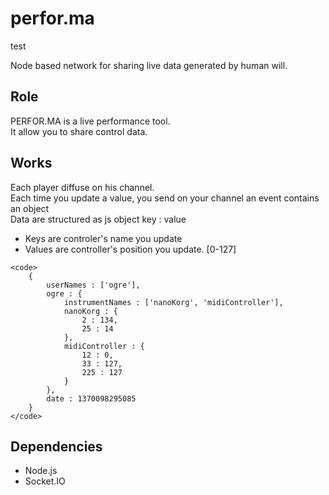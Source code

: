 perfor.ma
=========
test
<p>
	Node based network for sharing live data generated by human will.
</p>

<h2>Role</h2>
<p>
	PERFOR.MA is a live performance tool.<br/>
	It allow you to share control data. 
</p>

<h2>Works</h2>
<p>
	Each player diffuse on his channel.<br/>
	Each time you update a value, you send on your channel an event contains an object<br/>
	Data are structured as js object key : value<br/>
	<ul>
		<li>Keys are controler's name you update</li>
		<li>Values are controller's position you update. [0-127]</li>
	</ul>

	<code>
		{
			userNames : ['ogre'],
			ogre : {
				instrumentNames : ['nanoKorg', 'midiController'],
				nanoKorg : {
					2 : 134,
					25 : 14
				},
				midiController : {
					12 : 0,
					33 : 127,
					225 : 127
				}
			},
			date : 1370098295085
		}
	</code>
</p>

<h2>Dependencies</h2>
<p>
	<ul>
		<li>Node.js</li>
		<li>Socket.IO</li>
	</ul>
</p>